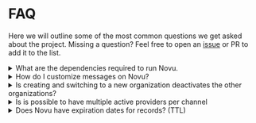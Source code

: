 # FAQ

Here we will outline some of the most common questions we get asked about the project. Missing a question? Feel free to open an [issue](https://github.com/novuhq/novu/issues) or PR to add it to the list.

<details>
<summary> What are the dependencies required to run Novu. </summary>

Novu consists of multiple services written in Node.js and Typescript. The following are the dependencies required to run the project fully:

- Node.js version v16.15.1
- MongoDB
- Redis
- File storage (S3/GCP/Azure) - Optional

</details>

<details>
<summary>How do I customize messages on Novu?</summary>

In Novu, [handlebar variables](https://handlebarsjs.com/guide/) (variables enclosed within double curly brackets) are used to customize messages. Using this, one can take advantage of the following tools:

- **Custom Variables:** You can create [custom variables](https://docs.novu.co/platform/templates#variable-usage) by defining it in the payload and accessing its value using the following syntax:

  ```html
  {{variable_name}}
  ```

- **Iteration/Looping:** You can iterate through a list of variables using [each](https://docs.novu.co/platform/templates#iteration) keyword. The code within the block will loop once for each element that is present in the iterable variable. The syntax is as follows:

  ```html
  {{#each iterable}} ... {{/each}}
  ```

- **Conditional Block:**
  You can render a block conditionally using the [if](https://docs.novu.co/platform/templates#conditional) keyword. The block is defined similar to the iteration block:

  ```html
  {{#if condition}} ... {{/if}}
  ```

For an in-depth explanation with examples, check out [Templates](https://docs.novu.co/platform/templates#messages).

</details>

<details>
<summary>Is creating and switching to a new organization deactivates the other organizations?</summary>

No, switching organization will only switch organization in UI, from API side all organizations are still active. Each organization has different api keys, subscribers and notification templates. Notification template of one organization can not be used with other organization's subscriber.

</details>

<details>
<summary>Is is possible to have multiple active providers per channel</summary>

Multiple active providers are only supported in [push](../channels/push) and [chat](../channels/chat) channels.

</details>
<details>
<summary>Does Novu have expiration dates for records? (TTL)</summary>

For Novu cloud users - notifications and activity feed data will be saved for 1 month.
In-app messages will be saved for 6 months.
After that time - the records will be archived.

For self-hosted - the same time frame applies before records will be deleted. A TTL expiration date will be set for them.  
Self-hosted users can disable ttl setting by adding environment variable `DISABLE_TTL=true`.

Affected schemes:

- Notification (1 month)
- Job (1 month)
- Message (in app - 6 months, all others - 1 month)
- ExecutionDetails (1 month)

</details>
